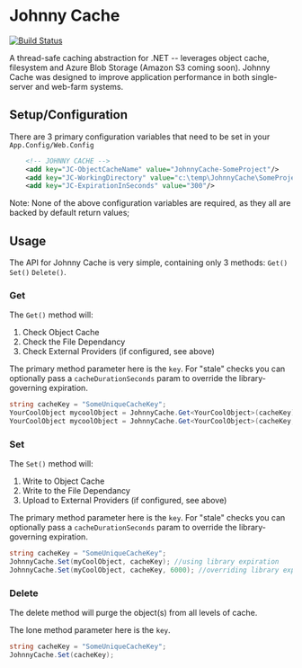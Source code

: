 # Johnny Cache
[![Build Status](https://travis-ci.org/pimbrouwers/johnny-cache.svg?branch=master)](https://travis-ci.org/pimbrouwers/johnny-cache/)

A thread-safe caching abstraction for .NET -- leverages object cache, filesystem and Azure Blob Storage (Amazon S3 coming soon). Johnny Cache was designed to improve application performance in both single-server and web-farm systems.

## Setup/Configuration
There are 3 primary configuration variables that need to be set in your ``App.Config/Web.Config``
```xml
    <!-- JOHNNY CACHE -->
    <add key="JC-ObjectCacheName" value="JohnnyCache-SomeProject"/>
    <add key="JC-WorkingDirectory" value="c:\temp\JohnnyCache\SomeProject"/>
    <add key="JC-ExpirationInSeconds" value="300"/>
```
Note: None of the above configuration variables are required, as they all are backed by default return values;

## Usage
The API for Johnny Cache is very simple, containing only 3 methods: ``Get()`` ``Set()`` ``Delete()``.
### Get
The ``Get()`` method will:
1. Check Object Cache
2. Check the File Dependancy
3. Check External Providers (if configured, see above)

The primary method parameter here is the ``key``. For "stale" checks you can optionally pass a ``cacheDurationSeconds`` param to override the library-governing expiration.
```c#
string cacheKey = "SomeUniqueCacheKey";
YourCoolObject mycoolObject = JohnnyCache.Get<YourCoolObject>(cacheKey) as YourCoolObject; //using library expiration
YourCoolObject mycoolObject = JohnnyCache.Get<YourCoolObject>(cacheKey, 6000) as YourCoolObject; //overriding library expiration
```
### Set
The ``Set()`` method will:
1. Write to Object Cache
2. Write to the File Dependancy
3. Upload to External Providers (if configured, see above)

The primary method parameter here is the ``key``. For "stale" checks you can optionally pass a ``cacheDurationSeconds`` param to override the library-governing expiration.
```c#
string cacheKey = "SomeUniqueCacheKey";
JohnnyCache.Set(myCoolObject, cacheKey); //using library expiration
JohnnyCache.Set(myCoolObject, cacheKey, 6000); //overriding library expiration
```
### Delete
The delete method will purge the object(s) from all levels of cache. 

The lone method parameter here is the ``key``.
```c#
string cacheKey = "SomeUniqueCacheKey";
JohnnyCache.Set(cacheKey);
```
